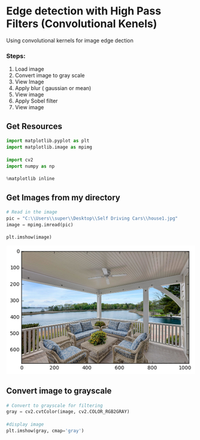 

# Edge detection with High Pass Filters (Convolutional Kenels) 
Using convolutional kernels for image edge dection

### Steps:

 1. Load image
 2. Convert image to gray scale
 3. View Image
 4. Apply blur ( gaussian or mean) 
 5. View image
 6. Apply Sobel filter
 7. View image
 
 ## Get Resources
 
 ```python
 import matplotlib.pyplot as plt
import matplotlib.image as mpimg

import cv2
import numpy as np

%matplotlib inline
 ```
 
 ## Get Images from my directory
 
 ```python
 # Read in the image
pic = "C:\\Users\\super\\Desktop\\Self Driving Cars\\house1.jpg"
image = mpimg.imread(pic)

plt.imshow(image)
 ```
 
 ![image1](https://github.com/CodeSenpii/edgeDetection/blob/master/ed1.png)
 
 ## Convert image to grayscale
 
 ```python
 # Convert to grayscale for filtering
gray = cv2.cvtColor(image, cv2.COLOR_RGB2GRAY)

#display image
plt.imshow(gray, cmap='gray')
 ```
 
 
